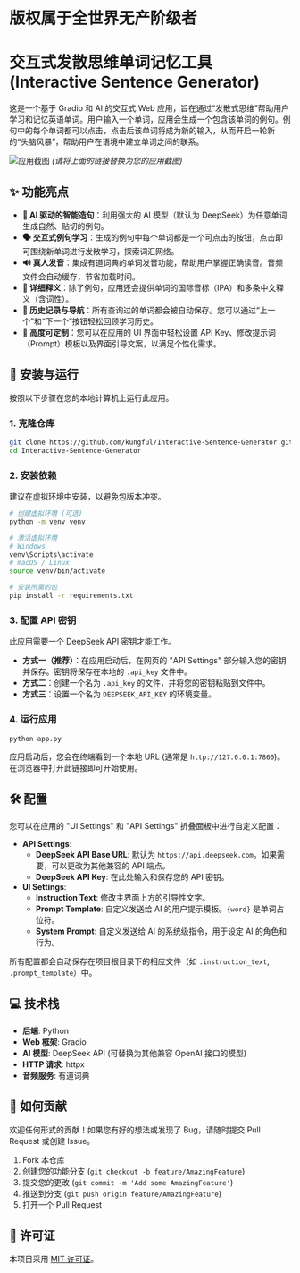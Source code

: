 # 版权属于全世界无产阶级者

# 交互式发散思维单词记忆工具 (Interactive Sentence Generator)

这是一个基于 Gradio 和 AI 的交互式 Web 应用，旨在通过“发散式思维”帮助用户学习和记忆英语单词。用户输入一个单词，应用会生成一个包含该单词的例句。例句中的每个单词都可以点击，点击后该单词将成为新的输入，从而开启一轮新的“头脑风暴”，帮助用户在语境中建立单词之间的联系。

![应用截图](https://raw.githubusercontent.com/your-username/your-repo/main/screenshot.png)
*(请将上面的链接替换为您的应用截图)*

## ✨ 功能亮点

- **🤖 AI 驱动的智能造句**：利用强大的 AI 模型（默认为 DeepSeek）为任意单词生成自然、贴切的例句。
- **🗣️ 交互式例句学习**：生成的例句中每个单词都是一个可点击的按钮，点击即可围绕新单词进行发散学习，探索词汇网络。
- **🔊 真人发音**：集成有道词典的单词发音功能，帮助用户掌握正确读音。音频文件会自动缓存，节省加载时间。
- **📖 详细释义**：除了例句，应用还会提供单词的国际音标（IPA）和多条中文释义（含词性）。
- **📂 历史记录与导航**：所有查询过的单词都会被自动保存。您可以通过“上一个”和“下一个”按钮轻松回顾学习历史。
- **🔧 高度可定制**：您可以在应用的 UI 界面中轻松设置 API Key、修改提示词（Prompt）模板以及界面引导文案，以满足个性化需求。

## 🚀 安装与运行

按照以下步骤在您的本地计算机上运行此应用。

### 1. 克隆仓库

```bash
git clone https://github.com/kungful/Interactive-Sentence-Generator.git
cd Interactive-Sentence-Generator
```


### 2. 安装依赖

建议在虚拟环境中安装，以避免包版本冲突。

```bash
# 创建虚拟环境 (可选)
python -m venv venv

# 激活虚拟环境
# Windows
venv\Scripts\activate
# macOS / Linux
source venv/bin/activate

# 安装所需的包
pip install -r requirements.txt
```

### 3. 配置 API 密钥

此应用需要一个 DeepSeek API 密钥才能工作。

- **方式一（推荐）**：在应用启动后，在网页的 "API Settings" 部分输入您的密钥并保存。密钥将保存在本地的 `.api_key` 文件中。
- **方式二**：创建一个名为 `.api_key` 的文件，并将您的密钥粘贴到文件中。
- **方式三**：设置一个名为 `DEEPSEEK_API_KEY` 的环境变量。

### 4. 运行应用

```bash
python app.py
```

应用启动后，您会在终端看到一个本地 URL (通常是 `http://127.0.0.1:7860`)。在浏览器中打开此链接即可开始使用。

## 🛠️ 配置

您可以在应用的 "UI Settings" 和 "API Settings" 折叠面板中进行自定义配置：

- **API Settings**:
  - **DeepSeek API Base URL**: 默认为 `https://api.deepseek.com`。如果需要，可以更改为其他兼容的 API 端点。
  - **DeepSeek API Key**: 在此处输入和保存您的 API 密钥。
- **UI Settings**:
  - **Instruction Text**: 修改主界面上方的引导性文字。
  - **Prompt Template**: 自定义发送给 AI 的用户提示模板。`{word}` 是单词占位符。
  - **System Prompt**: 自定义发送给 AI 的系统级指令，用于设定 AI 的角色和行为。

所有配置都会自动保存在项目根目录下的相应文件（如 `.instruction_text`, `.prompt_template`）中。

## 💻 技术栈

- **后端**: Python
- **Web 框架**: Gradio
- **AI 模型**: DeepSeek API (可替换为其他兼容 OpenAI 接口的模型)
- **HTTP 请求**: httpx
- **音频服务**: 有道词典

## 🤝 如何贡献

欢迎任何形式的贡献！如果您有好的想法或发现了 Bug，请随时提交 Pull Request 或创建 Issue。

1.  Fork 本仓库
2.  创建您的功能分支 (`git checkout -b feature/AmazingFeature`)
3.  提交您的更改 (`git commit -m 'Add some AmazingFeature'`)
4.  推送到分支 (`git push origin feature/AmazingFeature`)
5.  打开一个 Pull Request

## 📄 许可证

本项目采用 [MIT 许可证](LICENSE)。
